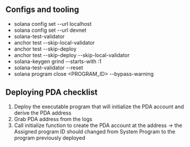## Configs and tooling

- solana config set --url localhost
- solana config set --url devnet
- solana-test-validator
- anchor test --skip-local-validator
- anchor test --skip-deploy
- anchor test --skip-deploy --skip-local-validator
- solana-keygen grind --starts-with <PREFIX>:1
- solana-test-validator --reset
- solana program close <PROGRAM_ID> --bypass-warning

## Deploying PDA checklist

1. Deploy the executable program that will initialize the PDA account and derive the PDA address
2. Grab PDA address from the logs
3. Call initialize function to create the PDA account at the address -> the Assigned program ID should changed from System Program to the program previously deployed 